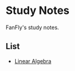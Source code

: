 Study Notes
===
FanFly's study notes.

## List

* [Linear Algebra](linear-algebra/linear-algebra.pdf)